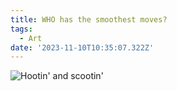 ```yaml
---
title: WHO has the smoothest moves?
tags:
  - Art
date: '2023-11-10T10:35:07.322Z'
---
```


![Hootin' and scootin'](https://res.cloudinary.com/cpadilla/image/upload/v1699647693/chrisdpadilla/blog/art/owl_dance_Large_g8fgb8.jpg)
